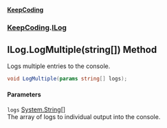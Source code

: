 #### [KeepCoding](index.md 'index')
### [KeepCoding](KeepCoding.md 'KeepCoding').[ILog](ILog.md 'KeepCoding.ILog')
## ILog.LogMultiple(string[]) Method
Logs multiple entries to the console.  
```csharp
void LogMultiple(params string[] logs);
```
#### Parameters
<a name='KeepCoding.ILog.LogMultiple(string..).logs'></a>
`logs` [System.String](https://docs.microsoft.com/en-us/dotnet/api/System.String 'System.String')[[]](https://docs.microsoft.com/en-us/dotnet/api/System.Array 'System.Array')  
The array of logs to individual output into the console.
  
